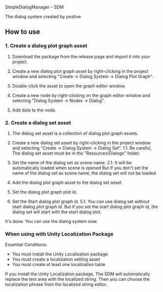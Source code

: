 SimpleDialogManager - SDM

The dialog system created by postive

## How to use

### 1. Create a dialog plot graph asset

1. Download the package from the release page and import it into your project.

2. Create a new dialog plot graph asset by right-clicking in the project window and selecting "Create -> Dialog System -> Dialog Plot Graph".

3. Double-click the asset to open the graph editor window.

4. Create a new node by right-clicking on the graph editor window and selecting "Dialog System -> Nodes -> Dialog".

5. Add data to the node.


### 2. Create a dialog set asset

1. The dialog set asset is a collection of dialog plot graph assets.

2. Create a new dialog set asset by right-clicking in the project window and selecting "Create -> Dialog System -> Dialog Set".
   1.1. Be careful, The dialog set asset must be in the "Resources/Dialogs" folder.

3. Set the name of the dialog set as scene name.
   2.1. It will be automatically loaded when scene is opened But If you don't set the name of the dialog set as scene name, the dialog set will not be loaded.

4. Add the dialog plot graph asset to the dialog set asset.

5. Set the dialog plot graph plot id.

6. Set the Start dialog plot graph id.
   5.1. You can use dialog set without start dialog plot graph id. But if you set the start dialog plot graph id, the dialog set will start with the start dialog plot.


It's done. You can use the dialog system now.

### When using with Unity Localization Package

Essential Conditions:

- You must install the Unity Localization package
- You must create a localization setting asset
- You must create at least one localization table

If you install the Unity Localization package, The SDM will automatically replace the text area with the localized string.
Then you can choose the localization phrase from the localized string editor.